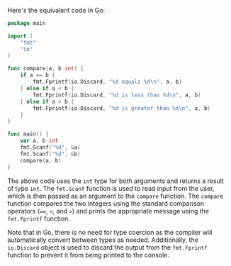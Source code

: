  Here's the equivalent code in Go:
```go
package main

import (
	"fmt"
	"io"
)

func compare(a, b int) {
	if a == b {
		fmt.Fprintf(io.Discard, "%d equals %d\n", a, b)
	} else if a < b {
		fmt.Fprintf(io.Discard, "%d is less than %d\n", a, b)
	} else if a > b {
		fmt.Fprintf(io.Discard, "%d is greater than %d\n", a, b)
	}
}

func main() {
	var a, b int
	fmt.Scanf("%d", &a)
	fmt.Scanf("%d", &b)
	compare(a, b)
}
```
The above code uses the `int` type for both arguments and returns a result of type `int`. The `fmt.Scanf` function is used to read input from the user, which is then passed as an argument to the `compare` function. The `compare` function compares the two integers using the standard comparison operators (`==`, `<`, and `>`) and prints the appropriate message using the `fmt.Fprintf` function.

Note that in Go, there is no need for type coercion as the compiler will automatically convert between types as needed. Additionally, the `io.Discard` object is used to discard the output from the `fmt.Fprintf` function to prevent it from being printed to the console.
